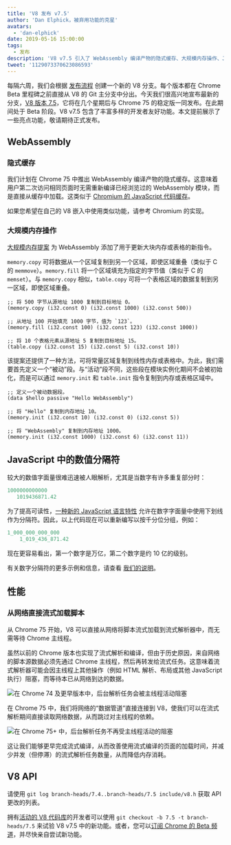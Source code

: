 ```yaml
---
title: 'V8 发布 v7.5'
author: 'Dan Elphick，被弃用功能的克星'
avatars:
  - 'dan-elphick'
date: 2019-05-16 15:00:00
tags:
  - 发布
description: 'V8 v7.5 引入了 WebAssembly 编译产物的隐式缓存、大规模内存操作、JavaScript 中的数值分隔符以及更多功能！'
tweet: '1129073370623086593'
---
```

每隔六周，我们会根据 [发布流程](/docs/release-process) 创建一个新的 V8 分支。每个版本都在 Chrome Beta 里程碑之前直接从 V8 的 Git 主分支中分出。今天我们很高兴地宣布最新的分支，[V8 版本 7.5](https://chromium.googlesource.com/v8/v8.git/+log/branch-heads/7.5)，它将在几个星期后与 Chrome 75 的稳定版一同发布。在此期间处于 Beta 阶段。V8 v7.5 包含了丰富多样的开发者友好功能。本文提前展示了一些亮点功能，敬请期待正式发布。

<!--truncate-->
## WebAssembly

### 隐式缓存

我们计划在 Chrome 75 中推出 WebAssembly 编译产物的隐式缓存。这意味着用户第二次访问相同页面时无需重新编译已经浏览过的 WebAssembly 模块，而是直接从缓存中加载。这类似于 [Chromium 的 JavaScript 代码缓存](/blog/code-caching-for-devs)。

如果您希望在自己的 V8 嵌入中使用类似功能，请参考 Chromium 的实现。

### 大规模内存操作

[大规模内存提案](https://github.com/webassembly/bulk-memory-operations) 为 WebAssembly 添加了用于更新大块内存或表格的新指令。

`memory.copy` 可将数据从一个区域复制到另一个区域，即使区域重叠（类似于 C 的 `memmove`）。`memory.fill` 将一个区域填充为指定的字节值（类似于 C 的 `memset`）。与 `memory.copy` 相似，`table.copy` 可将一个表格区域的数据复制到另一区域，即使区域重叠。

```wasm
;; 将 500 字节从源地址 1000 复制到目标地址 0。
(memory.copy (i32.const 0) (i32.const 1000) (i32.const 500))

;; 从地址 100 开始填充 1000 字节，值为 `123`。
(memory.fill (i32.const 100) (i32.const 123) (i32.const 1000))

;; 将 10 个表格元素从源地址 5 复制到目标地址 15。
(table.copy (i32.const 15) (i32.const 5) (i32.const 10))
```

该提案还提供了一种方法，可将常量区域复制到线性内存或表格中。为此，我们需要首先定义一个“被动”段。与“活动”段不同，这些段在模块实例化期间不会被初始化，而是可以通过 `memory.init` 和 `table.init` 指令复制到内存或表格区域中。

```wasm
;; 定义一个被动数据段。
(data $hello passive "Hello WebAssembly")

;; 将 "Hello" 复制到内存地址 10。
(memory.init (i32.const 10) (i32.const 0) (i32.const 5))

;; 将 "WebAssembly" 复制到内存地址 1000。
(memory.init (i32.const 1000) (i32.const 6) (i32.const 11))
```

## JavaScript 中的数值分隔符

较大的数值字面量很难迅速被人眼解析，尤其是当数字有许多重复部分时：

```js
1000000000000
   1019436871.42
```

为了提高可读性，[一种新的 JavaScript 语言特性](/features/numeric-separators) 允许在数字字面量中使用下划线作为分隔符。因此，以上代码现在可以重新编写以按千分位分组，例如：

```js
1_000_000_000_000
    1_019_436_871.42
```

现在更容易看出，第一个数字是万亿，第二个数字是约 10 亿的级别。

有关数字分隔符的更多示例和信息，请查看 [我们的说明](/features/numeric-separators)。

## 性能

### 从网络直接流式加载脚本

从 Chrome 75 开始，V8 可以直接从网络将脚本流式加载到流式解析器中，而无需等待 Chrome 主线程。

虽然以前的 Chrome 版本也实现了流式解析和编译，但由于历史原因，来自网络的脚本源数据必须先通过 Chrome 主线程，然后再转发给流式任务。这意味着流式解析器可能会因主线程上其他操作（例如 HTML 解析、布局或其他 JavaScript 执行）阻塞，而等待本已从网络到达的数据。

![在 Chrome 74 及更早版本中，后台解析任务会被主线程活动阻塞](/_img/v8-release-75/before.jpg)

在 Chrome 75 中，我们将网络的“数据管道”直接连接到 V8，使我们可以在流式解析期间直接读取网络数据，从而跳过对主线程的依赖。

![在 Chrome 75+ 中，后台解析任务不再受主线程活动的阻塞](/_img/v8-release-75/after.jpg)

这让我们能够更早完成流式编译，从而改善使用流式编译的页面的加载时间，并减少并发（但停滞）的流式解析任务数量，从而降低内存消耗。

## V8 API

请使用 `git log branch-heads/7.4..branch-heads/7.5 include/v8.h` 获取 API 更改的列表。

拥有[活动的 V8 代码库](/docs/source-code#using-git)的开发者可以使用 `git checkout -b 7.5 -t branch-heads/7.5` 来试验 V8 v7.5 中的新功能。或者，您可以[订阅 Chrome 的 Beta 频道](https://www.google.com/chrome/browser/beta.html)，并尽快亲自尝试新功能。
